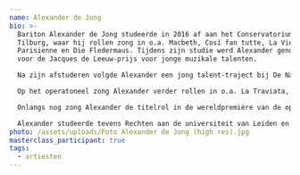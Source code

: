 ```yaml
---
name: Alexander de Jong
bio: >-
  Bariton Alexander de Jong studeerde in 2016 af aan het Conservatorium van
  Tilburg, waar hij rollen zong in o.a. Macbeth, Cosí fan tutte, La Vie
  Parisienne en Die Fledermaus. Tijdens zijn studie werd Alexander genomineerd
  voor de Jacques de Leeuw-prijs voor jonge muzikale talenten. 

  Na zijn afstuderen volgde Alexander een jong talent-traject bij De Nationale Opera in Amsterdam, waar hij vervolgens rollen zong in Der Rosenkavalier, Tosca, Les contes d'Hoffman, Gianni Schicchi, Animal Farm, Clemency, The New Prince en verschillende jeugdopera's, waaronder Hondenhartje en The boy who grew too fast. 

  Op het operatoneel zong Alexander verder rollen in o.a. La Traviata, Tosca, A little night music en Wonderful Town bij de Nederlandse Reisopera; Die Zauberflöte en King Lear bij Holland Opera; The rape of Lucretia bij de Dutch National Opera Academy, en Traviata remixed bij Operafront. 

  Onlangs nog zong Alexander de titelrol in de wereldpremière van de opera Maduro in Amare, Den Haag. Daarnaast geeft Alexander concerten met divers repertoire, waaronder Bach’s Magnificat, Weihnachtsoratorium en Matthäus-Passion, Haydn’s Nelson Messe, Mozart’s Mis in c klein, Krönungsmesse en Requiem, het Stabat mater en Petite messe solennelle van Rossini, Messa di Gloria van Puccini, Ein deutsches Requiem van Brahms en het Fauré Requiem. 

  Alexander studeerde tevens Rechten aan de universiteit van Leiden en Amsterdam.
photo: /assets/uploads/Foto Alexander de Jong (high res).jpg
masterclass_participant: true
tags:
  - artiesten
---
```

